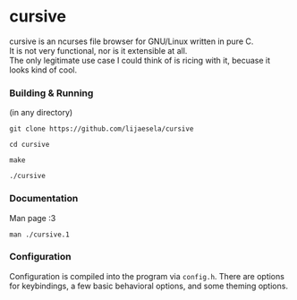 # cursive
cursive is an ncurses file browser for GNU/Linux written in pure C.  
It is not very functional, nor is it extensible at all.  
The only legitimate use case I could think of is ricing with it, becuase it looks kind of cool.  
### Building & Running
(in any directory)  
```shell
git clone https://github.com/lijaesela/cursive
```  
```shell
cd cursive
```  
```shell
make
```  
```shell
./cursive
```  
### Documentation
Man page :3
```shell
man ./cursive.1
```  
### Configuration
Configuration is compiled into the program via ``config.h``.
There are options for keybindings, a few basic behavioral options, and some theming options.  
